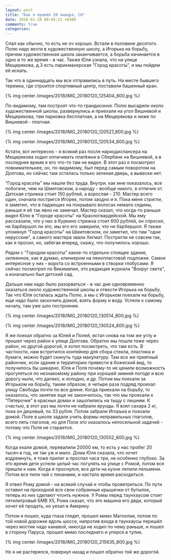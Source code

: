 ```yaml
---
layout: post
title: "Как я провёл 20 января, Сб"
date: 2018-01-20 00:04:21 +0300
comments: true
categories: 
---
```

Спал как обычно, то есть не оч хорошо. Встали в половине десятого. Полю надо везти в художественную школу, а Игорька на борьбу, причем художественная школа заканчивается, а борьба начинается в одно и то же время - в час. Также Юля узнала, что на улице Мещерякова, д.3 есть парикмахерская "Город красоты", и мы пойдем её искать.

Так что в одиннадцать мы все отправились в путь. На месте бывшего теремка, где строится спортивный центр, поставили башенный кран.

{% img center /images/2018/IMG_20180120_125404_800.jpg %}

По-видимому, там построят что-то грандиозное. Полю высадили около художественной школы, развернулись и приехали на угол Вишневой и Мещерякова, там парковка бесплатная, а на Мещерякова и ниже по Вишневой - платная. 

{% img center /images/2018/IMG_20180120_120527_800.jpg %}

{% img center /images/2018/IMG_20180120_120534_800.jpg %}

Кстати, вот интересно - я всякий раз после наркодиспансера на Мещерякова ходил оплачивать платёжки в Сбербанк на Вишневой, а в последнее время я его что-то там не видел. В этот раз я посмотрел повнимательнее, он, по-видимому, был перед самым поворотом на Долгова, но сейчас там осталась только зеленая дверь, а вывески нет.

"Город красоты" мы нашли без труда. Внутри, как мне показалось, все побогаче, чем на Шмитовском, а народу - вообще никого, в отличие от. Детская стрижка стоит 150 рублей, а взрослая - 210. Мастер всего один, сначала постригся Игорек, потом заодно и я. Пока меня стригли, я заметил, что в падающих на покрывало волосах немало седины, раньше я её так явно не замечал. Мастер сказал, что когда-то раньше видел Юлю в "Городе красоты" на Красногвардейской. Мы ему рассказали, что у нас в Куркино стрижка стоит 600 рублей, он спросил, не барбершоп ли это, мы его его заверили, что не барбершоп. Я также упомянул "Город красоты" на Шмитовском, он заметил, что там "одни нерусские", а самого мастера звали Хигмат. Постригли не совсем так, как я просил, но, забегая вперед, скажу, что получилось хорошо.

Рядом с "Городом красоты" какое-то отдельно стоящее здание, оклеенное, как я думаю, клинкером на пенопластовой подложке. Самое интересное у них - ворота со встроенными в створки глобусами. Я сейчас посмотрел по Викимапии, это редакция журнала "Вокруг света", а изначально был детский сад.

Дальше нам надо было разорваться - в час дня одновременно оказаться около художественной школы и отвести Игорька на борьбу. Так что Юля осталась ждать Полю, а мы с Игорьком поехали на борьбу, еще надо было заскочить домой, взять форму и воду. Успели к самому началу, там уже шло построение. 

{% img center /images/2018/IMG_20180120_130514_800.jpg %}

{% img center /images/2018/IMG_20180120_130524_800.jpg %}

Я же поехал обратно за Юлей и Полей, встал снова на том же углу и прошел через район к улице Долгова. Обратно мы пошли тоже через район, но другой дорогой, я хотел посмотреть, что там есть. В частности, нам встретился контейнер для сбора стекла, пластика и бумаги, можно будет скинуть туда макулатуру. Там все же приятный райончик, если здания и территорию привести в божеский вид, то получилось бы шикарно. Юля и Поля почему-то не ценили возможность прогуляться по незнакомому району при хорошей зимней погоде и всю дорогу ныли, что далеко, и холодно, и др. Потом мы поехали за Игорьком на борьбу, таким образом, я четыре раза подряд проехал улицу Свободы почти по все длине. Когда приехали на борьбу, то оказалось, что занятие еще не закончилось, так что мы проехали к "Пятерочке" в красных домах и зашопились на тыщу с лишним. К счастью, в этот раз мы почти не набрали ерунды. Я взял сахара 2 кг, пока он дешевый, по 33 рубля. Потом забрали Игорька и поехали домой. Поле в школе задали учить формы неправильных глаголов, всего пять глаголов, но для Поли это оказалось непосильной задачей - потому что Поля не старается. 

{% img center /images/2018/IMG_20180120_130552_800.jpg %}

Когда ехали домой, перевалили 20000 км, то есть у нас пробег 20 тысяч в год, не так уж и мало. Дома Юля сказала, что хочет вздремнуть, я тоже прилег и проспал часа три, не особенно глубоко. За это время дети успели целый час погулять на улице с Ромой, потом все пришли к нам. Когда я проснулся, все дети на кухне лепили пельмени. Потом все пили чай с пеканами, и настало время расходиться.

Я отвел Рому домой - на всякий случай и чтобы проветриться. По пути оставил на проходной все свои собранные крышечки от бутылок, теперь из них сделают чтонть нужное. У Ромы перед таунхаусом стоит пятилитровый БМВ Х5, Рома сказал, что это машина его дяди, который хочет её продать, но уехал в Америку.

Потом я пошел, куда глаза глядят, прошел мимо Магнолии, потом по той новой дорожке вдоль шоссе, напротив входа в таунхаусы перешёл через мостик надо канавой, никогда не ходил по нему раньше, и пошел в сторону Паруса, прошел мимо последнего и уперся в тупик.

{% img center /images/2018/IMG_20180120_215635_800.jpg %}

Но я не растерялся, повернул назад и пошел обратно той же дорогой.